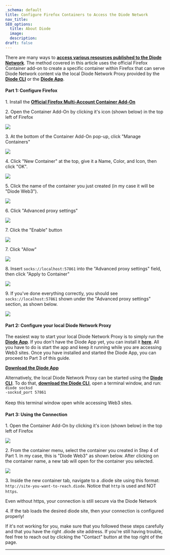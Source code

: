 ```yaml
---
_schema: default
title: Configure Firefox Containers to Access the Diode Network
nav_title:
SEO_options:
  title: About Diode
  image:
  description:
draft: false
---
```

There are many ways to <a href="https://support.diode.io/article/sbf1ihdfve-access-web-3-0-content" target="_blank" rel="noopener"><strong>access various resources published to the Diode Network</strong></a>. The method covered in this article uses the official Firefox Container add-on to create a specific container within Firefox that can serve Diode Network content via the local Diode Network Proxy provided by the <a href="https://diode.io/solutions/cli/" target="_blank" rel="noopener"><strong>Diode CLI</strong></a> or the <a href="https://diode.io/solutions/app/" target="_blank" rel="noopener"><strong>Diode App</strong></a>.

#### **Part 1: Configure Firefox**

1\. Install the <a href="https://addons.mozilla.org/en-US/firefox/addon/multi-account-containers/" target="_blank" rel="noopener"><strong>Official Firefox Multi-Account Container Add-On</strong></a>

2\. Open the Container Add-On by clicking it's icon (shown below) in the top left of Firefox

![](https://files.helpdocs.io/qwk5dmv7m8/articles/udsupy0i7p/1641631970105/image.png)

3\. At the bottom of the Container Add-On pop-up, click "Manage Containers"

![](https://files.helpdocs.io/qwk5dmv7m8/articles/udsupy0i7p/1641632189956/managec.png)

4\. Click "New Container" at the top, give it a Name, Color, and Icon, then click "OK".

![](https://files.helpdocs.io/qwk5dmv7m8/articles/udsupy0i7p/1703235178475/screenshot-from-2023-12-22-02-47-49.png)

5\. Click the name of the container you just created (in my case it will be "Diode Web3").

![](https://files.helpdocs.io/qwk5dmv7m8/articles/udsupy0i7p/1703235255785/screenshot-from-2023-12-22-02-48-03.png)

6\. Click "Advanced proxy settings"

![](https://files.helpdocs.io/qwk5dmv7m8/articles/udsupy0i7p/1703235351131/screenshot-from-2023-12-22-02-48-13.png)

7\. Click the "Enable" button

![](https://files.helpdocs.io/qwk5dmv7m8/articles/udsupy0i7p/1703235383898/screenshot-from-2023-12-22-02-48-24.png)

7\. Click "Allow"

![](https://files.helpdocs.io/qwk5dmv7m8/articles/udsupy0i7p/1703235391005/screenshot-from-2023-12-22-02-49-01.png)

8\. Insert `socks://localhost:57861` into the "Advanced proxy settings" field, then click "Apply to Container"

![](https://files.helpdocs.io/qwk5dmv7m8/articles/udsupy0i7p/1703235413845/screenshot-from-2023-12-22-02-49-42.png)

9\. If you've done everything correctly, you should see `socks://localhost:57861` shown under the "Advanced proxy settings" section, as shown below.

![](https://files.helpdocs.io/qwk5dmv7m8/articles/udsupy0i7p/1703235556595/screenshot-from-2023-12-22-02-49-56.png)

#### **Part 2: Configure your local Diode Network Proxy**

The easiest way to start your local Diode Network Proxy is to simply run the <a href="https://diode.io/solutions/app/" target="_blank" rel="noopener"><strong>Diode App</strong></a>. If you don't have the Diode App yet, you can install it [**here**](https://diode.io/solutions/app/). All you have to do is start the app and keep it running while you are accessing Web3 sites. Once you have installed and started the Diode App, you can proceed to Part 3 of this guide.

<a href="https://diode.io/solutions/app/" target="_blank" rel="noopener"><strong>Download the Diode App</strong></a>

Alternatively, the local Diode Network Proxy can be started using the <a href="https://diode.io/resources/download/" target="_blank" rel="noopener"><strong>Diode CLI</strong></a>. To do that, [**download the Diode CLI**](https://diode.io/resources/download/), open a terminal window, and run: <code>diode socksd -socksd_port 57861<br /></code><br>Keep this terminal window open while accessing Web3 sites.

#### **Part 3: Using the Connection**

1\. Open the Container Add-On by clicking it's icon (shown below) in the top left of Firefox

![](https://files.helpdocs.io/qwk5dmv7m8/articles/udsupy0i7p/1641631970105/image.png)

2\. From the container menu, select the container you created in Step 4 of Part 1. In my case, this is "Diode Web3" as shown below. After clicking on the container name, a new tab will open for the container you selected.

![](https://files.helpdocs.io/qwk5dmv7m8/articles/udsupy0i7p/1703237704242/screenshot-from-2023-12-22-02-48-03.png)

3\. Inside the new container tab, navigate to a .diode site using this format: `http://site-you-want-to-reach.diode`. Notice that `http` is used and NOT `https`.

Even without https, your connection is still secure via the Diode Network

4\. If the tab loads the desired diode site, then your connection is configured properly!

If it's not working for you, make sure that you followed these steps carefully and that you have the right .diode site address. If you're still having trouble, feel free to reach out by clicking the "Contact" button at the top right of the page.

---

&nbsp;